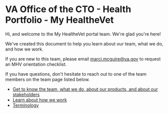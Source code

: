 # VA Office of the CTO - Health Portfolio - My HealtheVet 
Hi, and welcome to the My HealtheVet portal team. We're glad you're here!

We've created this document to help you learn about our team, what we do, and how we work. 

If you are new to this team, please email marci.mcguire@va.gov to request an MHV orientation checklist.

If you have questions, don't hesitate to reach out to one of the team members on the team page listed below. 

- [Get to know the team, what we do, about our products, and about our stakeholders](https://github.com/department-of-veterans-affairs/va.gov-team/blob/master/teams/health-products/health-portal/health-portal-team.md)
- [Learn about how we work](https://github.com/department-of-veterans-affairs/va.gov-team/blob/master/teams/health-products/health-portal/how-we-work.md)
- [Terminology](https://github.com/department-of-veterans-affairs/va.gov-team/blob/master/teams/health-products/health-portal/terminology.md)
